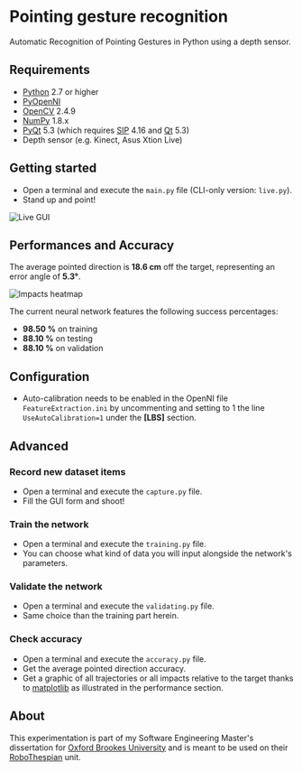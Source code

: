 # Pointing gesture recognition #

Automatic Recognition of Pointing Gestures in Python using a depth sensor.

## Requirements ##
- [Python](https://www.python.org) 2.7 or higher
- [PyOpenNI](https://github.com/jmendeth/PyOpenNI)
- [OpenCV](http://opencv.org) 2.4.9
- [NumPy](http://www.numpy.org) 1.8.x
- [PyQt](http://www.riverbankcomputing.co.uk/software/pyqt/download5) 5.3 (which requires [SIP](http://www.riverbankcomputing.co.uk/software/sip/download) 4.16 and [Qt](http://qt-project.org/downloads) 5.3)
- Depth sensor (e.g. Kinect, Asus Xtion Live)

## Getting started ##
- Open a terminal and execute the `main.py` file (CLI-only version: `live.py`).
- Stand up and point!

![Live GUI](http://joeyclouvel.com/brookes/live-gui.png)

## Performances and Accuracy ##
The average pointed direction is **18.6 cm** off the target, representing an error angle of **5.3°**.

![Impacts heatmap](http://joeyclouvel.com/brookes/heatmap-impacts.png)

The current neural network features the following success percentages:
- **98.50 %** on training
- **88.10 %** on testing
- **88.10 %** on validation

## Configuration ##
- Auto-calibration needs to be enabled in the OpenNI file `FeatureExtraction.ini` by uncommenting and setting to 1 the line `UseAutoCalibration=1` under the **[LBS]** section.

## Advanced ##

### Record new dataset items ###
- Open a terminal and execute the `capture.py` file.
- Fill the GUI form and shoot!

### Train the network ###
- Open a terminal and execute the `training.py` file.
- You can choose what kind of data you will input alongside the network's parameters.

### Validate the network ###
- Open a terminal and execute the `validating.py` file.
- Same choice than the training part herein.

### Check accuracy ###
- Open a terminal and execute the `accuracy.py` file.
- Get the average pointed direction accuracy.
- Get a graphic of all trajectories or all impacts relative to the target thanks to [matplotlib](http://matplotlib.org) as illustrated in the performance section.

## About ##
This experimentation is part of my Software Engineering Master's dissertation for [Oxford Brookes University](http://brookes.ac.uk) and is meant to be used on their [RoboThespian](https://www.engineeredarts.co.uk) unit.